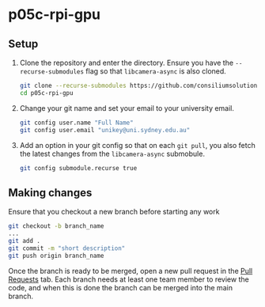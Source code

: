# p05c-rpi-gpu

## Setup

1.   Clone the repository and enter the directory. Ensure you have the `--recurse-submodules` flag so that `libcamera-async` is also cloned.

     ```sh
     git clone --recurse-submodules https://github.com/consiliumsolutions/p05c-rpi-gpu
     cd p05c-rpi-gpu
     ```

2.   Change your git name and set your email to your university email.

     ```sh
     git config user.name "Full Name"
     git config user.email "unikey@uni.sydney.edu.au"
     ```

3.   Add an option in your git config so that on each `git pull`, you also fetch the latest changes from the `libcamera-async` submobule.
     ```sh
     git config submodule.recurse true
     ```

## Making changes

Ensure that you checkout a new branch before starting any work

```sh
git checkout -b branch_name
...
git add .
git commit -m "short description"
git push origin branch_name
```

Once the branch is ready to be merged, open a new pull request in the [Pull Requests](https://github.com/consiliumsolutions/p05c-rpi-gpu/pulls) tab. Each branch needs at least one team member to review the code, and when this is done the branch can be merged into the main branch.
